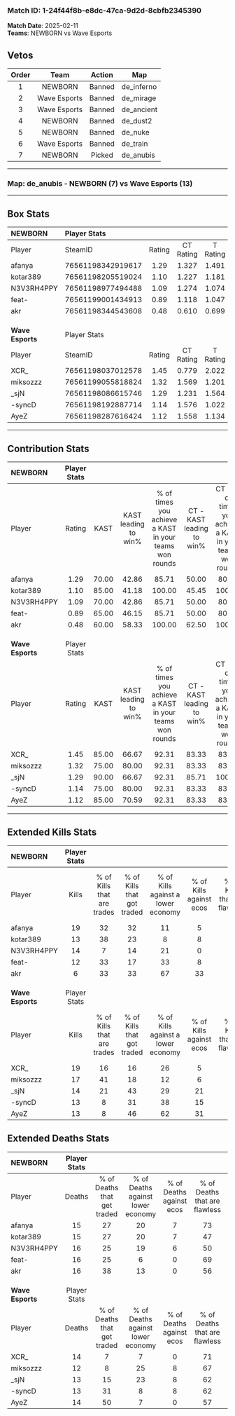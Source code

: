 ### Match ID: 1-24f44f8b-e8dc-47ca-9d2d-8cbfb2345390  
**Match Date**: 2025-02-11  
**Teams**: NEWBORN vs Wave Esports  

## Vetos  

| Order | Team | Action | Map |
| :---: | :--: | :----: | --- |
| 1 | NEWBORN | Banned | de_inferno |
| 2 | Wave Esports | Banned | de_mirage |
| 3 | Wave Esports | Banned | de_ancient |
| 4 | NEWBORN | Banned | de_dust2 |
| 5 | NEWBORN | Banned | de_nuke |
| 6 | Wave Esports | Banned | de_train |
| 7 | NEWBORN | Picked | de_anubis |

---  

### **Map**: de_anubis - NEWBORN (7) vs Wave Esports (13)  
---  

## Box Stats  

| **NEWBORN**      | Player Stats      |        |           |          |       |      |       |         |        |      |     |
| :- | :- | :-: | :-: | :-: | :-: | :-: | :-: | :-: | :-: | :-: | :-: |
| Player           | SteamID           | Rating | CT Rating | T Rating | KAST  | ADR  | Kills | Assists | Deaths | K/D  | HS% |
| afanya           | 76561198342919617 |  1.29  |   1.327   |  1.491   | 70.00 | 89.5 |  19   |    1    |   15   | 1.27 | 78  |
| kotar389         | 76561198205519024 |  1.10  |   1.227   |  1.181   | 85.00 | 72.9 |  13   |    4    |   15   | 0.87 | 53  |
| N3V3RH4PPY       | 76561198977494488 |  1.09  |   1.274   |  1.074   | 70.00 | 95.6 |  14   |    6    |   16   | 0.88 | 64  |
| feat-            | 76561199001434913 |  0.89  |   1.118   |  1.047   | 65.00 | 75.1 |  12   |    5    |   16   | 0.75 | 58  |
| akr              | 76561198344543608 |  0.48  |   0.610   |  0.699   | 60.00 | 42.3 |   6   |    3    |   16   | 0.38 | 33  |
|                  |                   |        |           |          |       |      |       |         |        |      |     |
|                  |                   |        |           |          |       |      |       |         |        |      |     |
|                  |                   |        |           |          |       |      |       |         |        |      |     |
| **Wave Esports** | Player Stats      |        |           |          |       |      |       |         |        |      |     |
| Player           | SteamID           | Rating | CT Rating | T Rating | KAST  | ADR  | Kills | Assists | Deaths | K/D  | HS% |
| XCR_             | 76561198037012578 |  1.45  |   0.779   |  2.022   | 85.00 | 94.3 |  19   |    4    |   14   | 1.36 | 63  |
| miksozzz         | 76561199055818824 |  1.32  |   1.569   |  1.201   | 75.00 | 89.3 |  17   |    2    |   12   | 1.42 | 58  |
| _sjN             | 76561198086615746 |  1.29  |   1.231   |  1.564   | 90.00 | 84.5 |  14   |    8    |   13   | 1.08 | 50  |
| -syncD           | 76561198192887714 |  1.14  |   1.576   |  1.022   | 75.00 | 86.4 |  13   |    7    |   13   | 1.00 | 69  |
| AyeZ             | 76561198287616424 |  1.12  |   1.558   |  1.134   | 85.00 | 62.9 |  13   |    9    |   14   | 0.93 | 46  |
---  

## Contribution Stats  

| **NEWBORN**      | Player Stats |       |                      |                                                        |                           |                                                             |                          |                                                            |
| :- | :-: | :-: | :-: | :-: | :-: | :-: | :-: | :-: |
| Player           |    Rating    | KAST  | KAST leading to win% | % of times you achieve a KAST in your teams won rounds | CT - KAST leading to win% | CT - % of times you achieve a KAST in your teams won rounds | T - KAST leading to win% | T - % of times you achieve a KAST in your teams won rounds |
| afanya           |     1.29     | 70.00 |        42.86         |                         85.71                          |           50.00           |                            80.00                            |          33.33           |                           100.00                           |
| kotar389         |     1.10     | 85.00 |        41.18         |                         100.00                         |           45.45           |                           100.00                            |          33.33           |                           100.00                           |
| N3V3RH4PPY       |     1.09     | 70.00 |        42.86         |                         85.71                          |           50.00           |                            80.00                            |          33.33           |                           100.00                           |
| feat-            |     0.89     | 65.00 |        46.15         |                         85.71                          |           50.00           |                            80.00                            |          40.00           |                           100.00                           |
| akr              |     0.48     | 60.00 |        58.33         |                         100.00                         |           62.50           |                           100.00                            |          50.00           |                           100.00                           |
|                  |              |       |                      |                                                        |                           |                                                             |                          |                                                            |
|                  |              |       |                      |                                                        |                           |                                                             |                          |                                                            |
|                  |              |       |                      |                                                        |                           |                                                             |                          |                                                            |
| **Wave Esports** | Player Stats |       |                      |                                                        |                           |                                                             |                          |                                                            |
| Player           |    Rating    | KAST  | KAST leading to win% | % of times you achieve a KAST in your teams won rounds | CT - KAST leading to win% | CT - % of times you achieve a KAST in your teams won rounds | T - KAST leading to win% | T - % of times you achieve a KAST in your teams won rounds |
| XCR_             |     1.45     | 85.00 |        66.67         |                         92.31                          |           83.33           |                            83.33                            |          58.33           |                           100.00                           |
| miksozzz         |     1.32     | 75.00 |        80.00         |                         92.31                          |           83.33           |                            83.33                            |          77.78           |                           100.00                           |
| _sjN             |     1.29     | 90.00 |        66.67         |                         92.31                          |           85.71           |                           100.00                            |          54.55           |                           85.71                            |
| -syncD           |     1.14     | 75.00 |        80.00         |                         92.31                          |           83.33           |                            83.33                            |          77.78           |                           100.00                           |
| AyeZ             |     1.12     | 85.00 |        70.59         |                         92.31                          |           83.33           |                            83.33                            |          63.64           |                           100.00                           |
---  

## Extended Kills Stats  

| **NEWBORN**      | Player Stats |                            |                            |                                    |                         |                              |                                 |                                       |                    |           |
| :- | :-: | :-: | :-: | :-: | :-: | :-: | :-: | :-: | :-: | :-: |
| Player           |    Kills     | % of Kills that are trades | % of Kills that got traded | % of Kills against a lower economy | % of Kills against ecos | % of Kills that are flawless | % of Kills that are close duels | % of Kills that are assisted by flash | Pistol Round Kills | AWP Kills |
| afanya           |      19      |             32             |             32             |                 11                 |            5            |              58              |                0                |                   5                   |         4          |     0     |
| kotar389         |      13      |             38             |             23             |                 8                  |            8            |              85              |                0                |                   0                   |         1          |     0     |
| N3V3RH4PPY       |      14      |             7              |             14             |                 21                 |            0            |              57              |                7                |                   0                   |         2          |     0     |
| feat-            |      12      |             33             |             17             |                 33                 |            8            |              75              |                0                |                   0                   |         1          |     0     |
| akr              |      6       |             33             |             33             |                 67                 |           33            |              50              |               33                |                   0                   |         0          |     0     |
|                  |              |                            |                            |                                    |                         |                              |                                 |                                       |                    |           |
|                  |              |                            |                            |                                    |                         |                              |                                 |                                       |                    |           |
|                  |              |                            |                            |                                    |                         |                              |                                 |                                       |                    |           |
| **Wave Esports** | Player Stats |                            |                            |                                    |                         |                              |                                 |                                       |                    |           |
| Player           |    Kills     | % of Kills that are trades | % of Kills that got traded | % of Kills against a lower economy | % of Kills against ecos | % of Kills that are flawless | % of Kills that are close duels | % of Kills that are assisted by flash | Pistol Round Kills | AWP Kills |
| XCR_             |      19      |             16             |             16             |                 26                 |            5            |              63              |                0                |                   0                   |         1          |     0     |
| miksozzz         |      17      |             41             |             18             |                 12                 |            6            |              59              |               12                |                   0                   |         2          |     4     |
| _sjN             |      14      |             21             |             43             |                 29                 |           21            |              71              |               14                |                   7                   |         1          |     0     |
| -syncD           |      13      |             8              |             31             |                 38                 |           15            |              38              |               15                |                   8                   |         1          |     0     |
| AyeZ             |      13      |             8              |             46             |                 62                 |           31            |              69              |                8                |                   0                   |         1          |     0     |
## Extended Deaths Stats  

| **NEWBORN**      | Player Stats |                             |                                   |                          |                               |                            |                           |               |
| :- | :-: | :-: | :-: | :-: | :-: | :-: | :-: | :-: |
| Player           |    Deaths    | % of Deaths that get traded | % of Deaths against lower economy | % of Deaths against ecos | % of Deaths that are flawless | % of Deaths that are close | % of Deaths while blinded | Deaths to AWP |
| afanya           |      15      |             27              |                20                 |            7             |              73               |             0              |             0             |       2       |
| kotar389         |      15      |             27              |                20                 |            7             |              47               |             7              |             0             |       0       |
| N3V3RH4PPY       |      16      |             25              |                19                 |            6             |              50               |             25             |             6             |       0       |
| feat-            |      16      |             25              |                 6                 |            0             |              69               |             13             |             6             |       0       |
| akr              |      16      |             38              |                13                 |            0             |              56               |             0              |             0             |       2       |
|                  |              |                             |                                   |                          |                               |                            |                           |               |
|                  |              |                             |                                   |                          |                               |                            |                           |               |
|                  |              |                             |                                   |                          |                               |                            |                           |               |
| **Wave Esports** | Player Stats |                             |                                   |                          |                               |                            |                           |               |
| Player           |    Deaths    | % of Deaths that get traded | % of Deaths against lower economy | % of Deaths against ecos | % of Deaths that are flawless | % of Deaths that are close | % of Deaths while blinded | Deaths to AWP |
| XCR_             |      14      |              7              |                 7                 |            0             |              71               |             14             |             7             |       0       |
| miksozzz         |      12      |              8              |                25                 |            8             |              67               |             0              |             0             |       0       |
| _sjN             |      13      |             15              |                23                 |            8             |              62               |             8              |             0             |       0       |
| -syncD           |      13      |             31              |                 8                 |            8             |              62               |             0              |             0             |       0       |
| AyeZ             |      14      |             50              |                 7                 |            0             |              57               |             0              |             0             |       0       |
